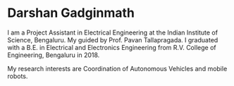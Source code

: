 # Darshan Gadginmath
I am a Project Assistant in Electrical Engineering at the Indian Institute of Science, Bengaluru. My guided by Prof. Pavan Tallapragada. I graduated with a B.E. in Electrical and Electronics Engineering from R.V. College of Engineering, Bengaluru in 2018.

My research interests are Coordination of Autonomous Vehicles and mobile robots.

